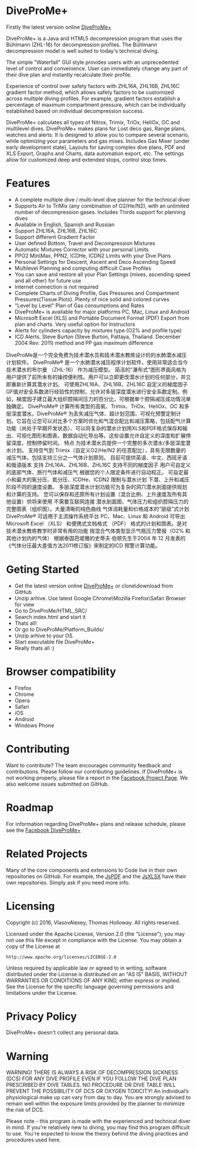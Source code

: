 # DiveProMe+
Firstly the latest version online [DiveProMe+](http://scan3d.ru/DiveMePro+/)

DiveProMe+ is a Java and HTML5 decompression program that uses the Bühlmann (ZHL-16) for decompression profiles. The Bühlmann decompression model is well suited to today's technical diving.

The simple "Waterfall" GUI style provides users with an unprecedented level of control and convenience. User can immediately change any part of their dive plan and instantly recalculate their profile.

Experience of control over safety factors with ZHL16A, ZHL16B, ZHL16C gradient factor method, which allows safety factors to be customized across multiple diving profiles. For example, gradient factors establish a percentage of maximum compartment pressure, which can be individually established based on individual decompression success.

DiveProMe+ calculates all types of Nitrox, Trimix, TriOx, HeliOx, OC and multilevel dives. DiveProMe+ makes plans for Lost deco gas, Range plans, watches and alerts.  It is designed to allow you to compare several scenario, while optimizing your parameters and gas mixes. Includes Gas Mixer (under early development state), Layouts for saving complex dive plans, PDF and XLS Export, Graphs and Charts, data automation export, etc. The settings allow for customized deep and extended stops, control stop times.

# Features
- A complete multiple dive / multi-level dive planner for the technical diver
- Supports Air to TriMix (any combination of O2/He/N2), with an unlimited number of decompression gases. Includes Thirds support for planning dives
- Available in English, Spanish and Russian
- Support ZHL16A, ZHL16B, ZHL16C
- Support different Gradient Factor
- User defined Bottom, Travel and Decompression Mixtures
- Automatic Mixtures Corrector with your personal Limits
- PPO2 Min\Max, PPN2, ICDHe, ICDN2 Limits with your Dive Plans
- Personal Settings for Descent, Ascent and Deco Ascending Speed
- Multilevel Planning and computing difficult Cave Profiles
- You can save and restore all your Plan Settings (mixes, ascending speed and all other) for future use
- Internet connection is not required
- Complete Charts of Diving Profile, Gas Pressures and Compartment Pressures(Tissue Plots). Plenty of nice solid and colored curves
- "Level by Level" Plan of Gas consumptions and Rates
- DiveProMe+ is available for major platforms PC, Mac, Linux and Android
- Microsoft Excel (XLS) and Portable Document Format (PDF) Export from plan and charts. Very useful option for Instructors
- Alerts for cylinders capacity by mixtures type (O2% and profile type)
- ICD Alerts. Steve Burton (Steve Burton, Pattaya, Thailand. December 2004 Rev: 2011) method and PP gas maximum difference

DiveProMe是一个完全免费为技术潜水员和技术潜水教练设计的的水肺潜水减压计划软件。
DiveProMe® 是一个水肺潜水减压程序计划软件，使用非常适合当今技术潜水的布尔曼 （ZHL-16） 作为减压模型。
简洁的"瀑布式"图形界面风格为用户提供了前所未有的操控便利性。用户可以立即更改潜水计划的任何部分，并立即重新计算其潜水计划。
可使用ZHL16A、ZHL16B、ZHL16C 自定义的梯度因子GF值对安全系数进行经验性的控制，允许对多层深度潜水进行安全系数定制。例如，梯度因子建立最大组织腔隔间压力的百分比，可根据单个腔隔减压成功情况单独确定。
DiveProMe® 计算所有类型的高氧、Trimix、TriOx、HeliOx、OC 和多层深度潜水。DiveProMe® 为丢失减压气体、超计划范围、可视化预警定制计划。它旨在让您可以对比多个方案时优化和气混合配比和减压策略，包括配气计算功能（尚处于早期开发状态）、可以将复杂的潜水计划用XLS和PDF格式保存和输出、可视化图形和图表、数据自动化导出等。这些设置允许自定义的深度和扩展停留深度，控制停留时间。
特点
为技术潜水员提供一个完整的多次潜水/多层深度潜水计划。
支持空气到 Trimix（自定义O2/He/N2 的任意配比），具有无限数量的减压气体。包括支持三分之一气体计划原则。
目前可提供英语、中文、西班牙语和俄语版本
支持 ZHL16A、ZHL16B、ZHL16C
支持不同的梯度因子
用户可自定义的底部气体、旅行气体和减压气
根据您的个人限定条件进行自动校正。
可自定最小和最大的氧分压、氮分压、ICDHe、ICDN2 限制与潜水计划
下潜、上升和减压阶段不同的速度设置。
多层深度潜水计划功能可为复杂的洞穴潜水剖面提供规划和计算的支持。
您可以保存和还原所有计划设置（混合比例、上升速度及所有其他设置）供将来使用
不需要互联网连接
潜水剖面图、气体压力和组织腔隔压力的完整图表（组织图）。大量清晰的纯色曲线
气体消耗量和价格成本的“层级”式计划
DiveProMe® 可适用于主流操作系统平台 PC、Mac、Linux 和 Android
可导出Microsoft Excel （XLS） 和便携式文档格式 （PDF） 格式的计划和图表。是对技术潜水教练教学时非常有用的功能
按混合气体类型显示气瓶压力警报（O2% 和其他计划内的气体）
根据泰国芭堤雅的史蒂夫·伯顿先生于2004 年 12 月发表的《气体分压最大差值方法2011修订版》来制定的ICD 预警计算功能。

# Geting Started
- Get the latest version online [DiveProMe+](http://scan3d.ru/DiveMePro+/) or clone\download from GitHub
- Unzip arhive. Use latest Google Chrome\Mozilla Firefox\Safari Browser for view
- Go to DiveProMe/HTML_SRC/
- Search index.html and start it
- Thats all!
- Or go to DiveProMe/Platform_Builds/
- Unzip arhive to your OS.
- Start executable file DiveProMe+
- Really thats all :)

# Browser compatibility
- Firefox
- Chrome
- Opera
- Safari
- iOS
- Android
- Windows Phone

# Contributing
Want to contribute? The team encourages community feedback and contributions. Please follow our contributing guidelines.
If DiveProMe+ is not working properly, please file a report in the [Facebook Project Page](https://www.facebook.com/DiveProMe/). We also welcome issues submitted on GitHub.

# Roadmap
For information regarding DiveProMe+ plans and release schedule, please see the  [Facebook DiveProMe+](https://www.facebook.com/DiveProMe/)

# Related Projects
Many of the core components and extensions to Code live in their own repositories on GitHub. For example, the [JsPDF](https://github.com/MrRio/jsPDF) and the [JsXLSX](https://github.com/clarketm/js-xlsx) have their own repositories. Simply ask if you need more info.

# Licensing
Copyright (c) 2016, VlasovAlexey, Thomas Holloway.
All rights reserved.

Licensed under the Apache License, Version 2.0 (the "License");
you may not use this file except in compliance with the License.
You may obtain a copy of the License at

    http://www.apache.org/licenses/LICENSE-2.0

Unless required by applicable law or agreed to in writing, software
distributed under the License is distributed on an "AS IS" BASIS,
WITHOUT WARRANTIES OR CONDITIONS OF ANY KIND, either express or implied.
See the License for the specific language governing permissions and
limitations under the License.

# Privacy Policy
DiveProMe+ doesn't collect any personal data.

# Warning
WARNING! THERE IS ALWAYS A RISK OF DECOMPRESSION SICKNESS (DCS) FOR ANY DIVE PROFILE EVEN IF YOU FOLLOW THE DIVE PLAN PRESCRIBED BY DIVE TABLES. NO PROCEDURE OR DIVE TABLE WILL PREVENT THE POSSIBILITY OF DCS OR OXYGEN TOXICITY! An individual’s physiological make up can vary from day to day. You are strongly advised to remain well within the exposure limits provided by the planner to minimize the risk of DCS.

Please note - this program is made with the experienced and technical diver in mind. If you're relatively new to diving, you may find this program difficult to use. You're expected to know the theory behind the diving practices and procedures used here.
